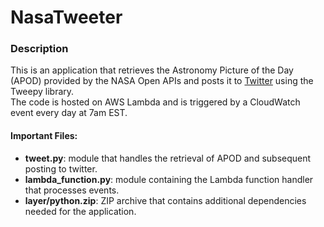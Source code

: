 # NasaTweeter

### Description ###
This is an application that retrieves the Astronomy Picture of the Day (APOD) provided by the NASA Open APIs 
and posts it to [Twitter](https://twitter.com/NasaTweeter) using the Tweepy library.  
The code is hosted on AWS Lambda and is triggered by a CloudWatch event every day at 7am EST.

#### Important Files: ####
- **tweet.py**: module that handles the retrieval of APOD and subsequent posting to twitter.
- **lambda_function.py**: module containing the Lambda function handler that processes events.
- **layer/python.zip**: ZIP archive that contains additional dependencies needed for the application. 